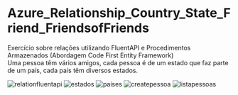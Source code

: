 # Azure_Relationship_Country_State_Friend_FriendsofFriends
Exercício sobre relações utilizando FluentAPI e Procedimentos Armazenados (Abordagem Code First Entity Framework)<br>
Uma pessoa têm vários amigos, cada pessoa é de um estado que faz parte de um país, cada país têm diversos estados.<br>

![relationfluentapi](https://user-images.githubusercontent.com/63150786/165874959-cd8dd94d-c7cb-481b-b56e-60e907a836da.png)
![estados](https://user-images.githubusercontent.com/63150786/165874781-3c373853-1ea2-46d5-acb4-8783f263ade7.png)
![países](https://user-images.githubusercontent.com/63150786/165874779-7207ad82-f24a-4f8f-ac60-db0a43ee233a.png)
![createpessoa](https://user-images.githubusercontent.com/63150786/165874780-f6dc0c36-08fd-4400-8eee-b5c3a4695517.png)
![listapessoas](https://user-images.githubusercontent.com/63150786/165874778-93ecad37-dfeb-4f68-9001-2c2e02036c3b.png)


